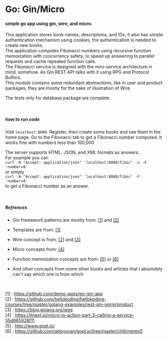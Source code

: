 # Go:  Gin/Micro


#### simple go app using gin, wire, and micro.

This application stores book names, descriptions, and IDs; it also has simple authentication mechanism using cookies,
the authentication is needed to create new books.  
The application computes Fibonacci numbers using recursive function memoization with concurrency safety, to speed up
answering to parallel requests and cache repeated function calls.  
The Fibonacci service is designed with the miro-service architecture in mind, somehow. As Gin REST API talks with it using 
RPG and Protocol Buffers.    
This module contains some redundant abstractions, like in user and product packages; they are mostly for the sake of illustration 
of Wire.  

The tests only for database package are complete.

<br>

##### how to run code

Visit `localhost:8080`. Register, then create some books and see them in the home page. Go to the Fibonacci tab to get
a Fibonacci number computed. It works fine with numbers less than 100,000.

The server supports HTML, JSON, and XML formats as answers.  
For example you can <br>
 `curl -H "Accept: application/json" 'localhost:8080/fibo/' -v -F 'number=8'`
 <br> or simply <br>
 `curl -H "Accept: application/json" 'localhost:8080/fibo/' -F 'number=8'`
<br> to get a Fibonacci number as an answer.  

<br>

##### Refrences

- Gin framework patterns are mostly from: [[1]](https://github.com/demo-apps/go-gin-app)
and [[2]](https://github.com/hellokoding/hellokoding-courses/tree/master/golang-examples/rest-gin-gorm/product)
- Templates are from: [[1]](https://github.com/demo-apps/go-gin-app)

- Wire concept is from: [[2]](https://github.com/hellokoding/hellokoding-courses/tree/master/golang-examples/rest-gin-gorm/product)
and [[3]](https://blog.golang.org/wire)

- Micro concepts from: [[4]](https://itnext.io/micro-in-action-part-3-calling-a-service-55d865928f11)

- Function memoization concepts are from: [[5]](http://www.gopl.io/)
or [[6]](https://github.com/adonovan/gopl.io/tree/master/ch9/memo5)  

- And other concepts from some other books and articles that I absolutely can't say which one is from which  
<br>

[1] : https://github.com/demo-apps/go-gin-app  
[2] : https://github.com/hellokoding/hellokoding-courses/tree/master/golang-examples/rest-gin-gorm/product  
[3] : https://blog.golang.org/wire  
[4] : https://itnext.io/micro-in-action-part-3-calling-a-service-55d865928f11  
[5] : http://www.gopl.io/  
[6] : https://github.com/adonovan/gopl.io/tree/master/ch9/memo5